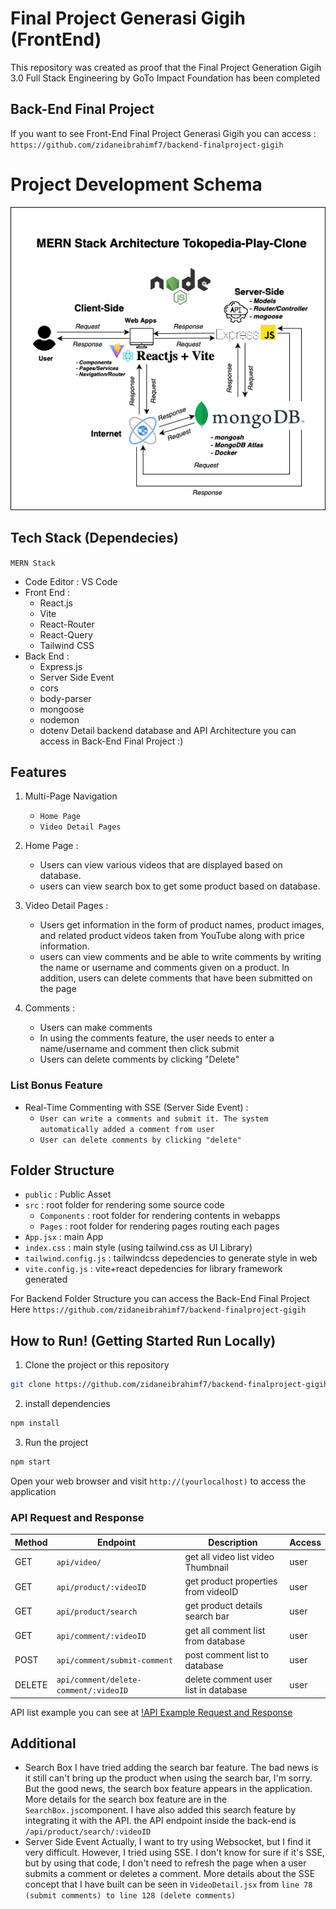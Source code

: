 # Final Project Generasi Gigih (FrontEnd)

This repository was created as proof that the Final Project Generation Gigih 3.0 Full Stack Engineering by GoTo Impact Foundation has been completed

## Back-End Final Project

If you want to see Front-End Final Project Generasi Gigih you can access :
`https://github.com/zidaneibrahimf7/backend-finalproject-gigih`

# Project Development Schema

![Architecture Final Project Schema](./public/Architecture_FinalProject_Gigih.drawio-2.png)

## Tech Stack (Dependecies)

`MERN Stack`

- Code Editor : VS Code
- Front End :
  - React.js
  - Vite
  - React-Router
  - React-Query
  - Tailwind CSS
- Back End :
  - Express.js
  - Server Side Event
  - cors
  - body-parser
  - mongoose
  - nodemon
  - dotenv
    Detail backend database and API Architecture you can access in Back-End Final Project :)

## Features

1. Multi-Page Navigation

   - `Home Page`
   - `Video Detail Pages`

2. Home Page :

   - Users can view various videos that are displayed based on database.
   - users can view search box to get some product based on database.

3. Video Detail Pages :

   - Users get information in the form of product names, product images, and related product videos taken from YouTube along with price information.
   - users can view comments and be able to write comments by writing the name or username and comments given on a product. In addition, users can delete comments that have been submitted on the page

4. Comments :

   - Users can make comments
   - In using the comments feature, the user needs to enter a name/username and comment then click submit
   - Users can delete comments by clicking "Delete"

### List Bonus Feature

- Real-Time Commenting with SSE (Server Side Event) :
  - `User can write a comments and submit it. The system automatically added a comment from user`
  - `User can delete comments by clicking "delete"`

## Folder Structure

- `public` : Public Asset
- `src` : root folder for rendering some source code
  - `Components` : root folder for rendering contents in webapps
  - `Pages` : root folder for rendering pages routing each pages
- `App.jsx` : main App
- `index.css` : main style (using tailwind.css as UI Library)
- `tailwind.config.js` : tailwindcss depedencies to generate style in web
- `vite.config.js` : vite+react depedencies for library framework generated

For Backend Folder Structure you can access the Back-End Final Project Here
`https://github.com/zidaneibrahimf7/backend-finalproject-gigih`

## How to Run! (Getting Started Run Locally)

1. Clone the project or this repository

```bash
git clone https://github.com/zidaneibrahimf7/backend-finalproject-gigih.git
```

2. install dependencies

```bash
npm install
```

3. Run the project

```bash
npm start
```

Open your web browser and visit `http://(yourlocalhost)` to access the application

### API Request and Response

| Method | Endpoint                              | Description                          | Access |
| ------ | ------------------------------------- | ------------------------------------ | ------ |
| GET    | `api/video/`                          | get all video list video Thumbnail   | user   |
| GET    | `api/product/:videoID`                | get product properties from videoID  | user   |
| GET    | `api/product/search`                  | get product details search bar       | user   |
| GET    | `api/comment/:videoID`                | get all comment list from database   | user   |
| POST   | `api/comment/submit-comment`          | post comment list to database        | user   |
| DELETE | `api/comment/delete-comment/:videoID` | delete comment user list in database | user   |

API list example you can see at [!API Example Request and Response](https://gist.github.com/zidaneibrahimf7/440cda5e17d8e41e67258d2f0bb676c4)

## Additional

- Search Box
  I have tried adding the search bar feature. The bad news is it still can't bring up the product when using the search bar, I'm sorry. But the good news, the search box feature appears in the application. More details for the search box feature are in the `SearchBox.js`component. I have also added this search feature by integrating it with the API. the API endpoint inside the back-end is `/api/product/search/:videoID`
- Server Side Event
  Actually, I want to try using Websocket, but I find it very difficult. However, I tried using SSE. I don't know for sure if it's SSE, but by using that code, I don't need to refresh the page when a user submits a comment or deletes a comment. More details about the SSE concept that I have built can be seen in `VideoDetail.jsx` from `line 78 (submit comments) to line 128 (delete comments)`
